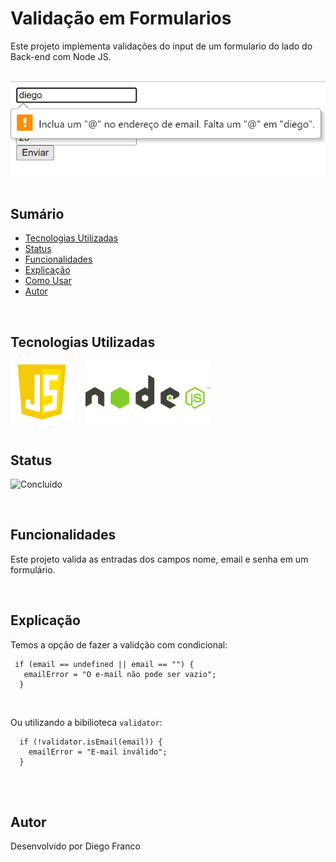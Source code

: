 # Validação em Formularios

Este projeto implementa validações do input de um formulario do lado do Back-end com Node JS.

<br>

<div align="center">
  <img src="img/logo.png" alt="Imagem do Projeto" width="600">
</div>

<br>

## Sumário

- [Tecnologias Utilizadas](#tecnologias-utilizadas)
- [Status](#status)
- [Funcionalidades](#funcionalidades)
- [Explicação](#explicação)
- [Como Usar](#como-usar)
- [Autor](#autor)

<br>

## Tecnologias Utilizadas

<div style="display: flex; flex-direction: row;">
  <div style="margin-right: 20px; display: flex; justify-content: flex-start;">
    <img src="images/js.png" alt="Logo Linguagem" width="100"/>
  </div>
  <div style="margin-right: 20px; display: flex; justify-content: flex-start;">
    <img src="img/node.png" alt="Logo Linguagem" width="200"/>
  </div>
</div>

<br>

## Status

![Concluído](http://img.shields.io/static/v1?label=STATUS&message=CONCLUIDO&color=GREEN&style=for-the-badge)

<br>

## Funcionalidades

Este projeto valida as entradas dos campos nome, email e senha em um formulário.

<br>

## Explicação

Temos a opção de fazer a validção com condicional:

```
 if (email == undefined || email == "") {
   emailError = "O e-mail não pode ser vazio";
  }
```

<br>

Ou utilizando a bibilioteca `validator`:

```
  if (!validator.isEmail(email)) {
    emailError = "E-mail inválido";
  }
```

<br>

<br>

## Autor

Desenvolvido por Diego Franco
